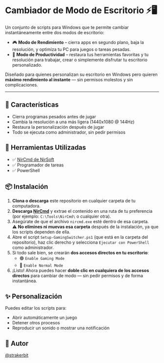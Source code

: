 # Cambiador de Modo de Escritorio ⚡🖥️

Un conjunto de scripts para Windows que te permite cambiar instantáneamente entre dos modos de escritorio:

- 🎮 **Modo de Rendimiento** – cierra apps en segundo plano, baja la resolución, y optimiza tu PC para juegos o tareas pesadas.
- 🧩 **Modo de Productividad** – restaura tus herramientas favoritas y tu resolución para trabajar, crear o simplemente disfrutar tu escritorio personalizado.

Diseñado para quienes personalizan su escritorio en Windows pero quieren **máximo rendimiento al instante** — sin permisos molestos y sin complicaciones.

---

## 🚀 Características
- Cierra programas pesados antes de jugar
- Cambia la resolución a una más ligera (1440x1080 @ 144Hz)
- Restaura la personalización después de jugar
- Todo se ejecuta como administrador, sin pedir permisos

## 🧰 Herramientas Utilizadas
- ✅ [NirCmd de NirSoft](https://www.nirsoft.net/utils/nircmd.html)
- ✅ Programador de tareas
- ✅ PowerShell

## 📦 Instalación

1. **Clona o descarga** este repositorio en cualquier carpeta de tu computadora.
2. **Descarga [NirCmd](https://www.nirsoft.net/utils/nircmd.html)** y extrae el contenido en una ruta de tu preferencia (por ejemplo: `C:\Tools\NirCmd\` o cualquier otra).
3. Asegúrate de que el archivo `nircmd.exe` esté dentro de esa carpeta.  
   ⚠️ **No elimines ni muevas esa carpeta** después de la instalación, ya que los scripts dependen de ella.
4. Abre el script `Setup-GamingSwitcher.ps1` (que está en la carpeta del repositorio), haz clic derecho y selecciona `Ejecutar con PowerShell` como administrador.
5. Si todo sale bien, se crearán **dos accesos directos en tu escritorio**:
   - 🟢 `Enable Gaming Mode`
   - 🔵 `Enable Normal Mode`
6. ¡Listo! Ahora puedes hacer **doble clic en cualquiera de los accesos directos** para cambiar de modo — sin pedir permisos y de forma instantánea.

## ✨ Personalización
Puedes editar los scripts para:
- Abrir automáticamente un juego
- Detener otros procesos
- Reproducir un sonido o mostrar una notificación

## 🧠 Autor
[@strakerbit](https://github.com/strakerbit)
